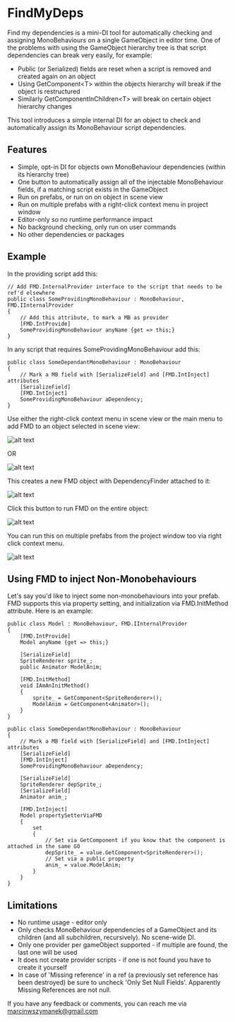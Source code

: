 # FindMyDeps

Find my dependencies is a mini-DI tool for automatically checking and assigning MonoBehaviours on a single GameObject in editor time. One of the problems with using the GameObject hierarchy tree is that script dependencies can break very easily, for example:

* Public (or Serialized) fields are reset when a script is removed and created again on an object
* Using GetComponent\<T\> within the objects hierarchy will break if the object is restructured
* Similarly GetComponentInChildren\<T\> will break on certain object hierarchy changes

This tool introduces a simple internal DI for an object to check and automatically assign its MonoBehaviour script dependencies.

## Features

- Simple, opt-in DI for objects own MonoBehaviour dependencies (within its hierarchy tree)
- One button to automatically assign all of the injectable MonoBehaviour fields, if a matching script exists in the GameObject
- Run on prefabs, or run on on object in scene view
- Run on multiple prefabs with a right-click context menu in project window
- Editor-only so no runtime performance impact
- No background checking, only run on user commands
- No other dependencies or packages

## Example

In the providing script add this:

```
// Add FMD.InternalProvider interface to the script that needs to be ref'd elsewhere
public class SomeProvidingMonoBehaviour : MonoBehaviour, FMD.IInternalProvider
{
	// Add this attribute, to mark a MB as provider
	[FMD.IntProvide]
	SomeProvidingMonoBehaviour anyName {get => this;}
}
```

In any script that requires SomeProvidingMonoBehaviour add this:

```
public class SomeDependantMonoBehaviour : MonoBehaviour
{
	// Mark a MB field with [SerializeField] and [FMD.IntInject] attributes
	[SerializeField]
	[FMD.IntInject]
	SomeProvidingMonoBehaviour aDependency;
}
```

Use either the right-click context menu in scene view or the main menu to add FMD to an object selected in scene view:

![alt text](exampleImg/contextMenu.png)

OR

![alt text](exampleImg/mainMenu.png)

This creates a new FMD object with DependencyFinder attached to it:

![alt text](exampleImg/newFMDObj.png)

Click this button to run FMD on the entire object:

![alt text](exampleImg/findButton.png)

You can run this on multiple prefabs from the project window too via right click context menu.

![alt text](exampleImg/findMultiplePrefabs.png)

## Using FMD to inject Non-Monobehaviours

Let's say you'd like to inject some non-monobehaviours into your prefab. FMD supports this via property setting, and initialization via FMD.InitMethod attribute. Here is an example:

```
public class Model : MonoBehaviour, FMD.IInternalProvider
{
	[FMD.IntProvide]
	Model anyName {get => this;}

	[SerializeField]
	SpriteRenderer sprite_;
	public Animator ModelAnim;

	[FMD.InitMethod]
	void IAmAnInitMethod()
	{
		sprite_ = GetComponent<SpriteRenderer>();
		ModelAnim = GetComponent<Animator>();
	}
}
```

```
public class SomeDependantMonoBehaviour : MonoBehaviour
{
	// Mark a MB field with [SerializeField] and [FMD.IntInject] attributes
	[SerializeField]
	[FMD.IntInject]
	SomeProvidingMonoBehaviour aDependency;

	[SerializeField]
	SpriteRenderer depSprite_;
	[SerializeField]
	Animator anim_;

	[FMD.IntInject]
	Model propertySetterViaFMD
	{
		set
		{
			// Set via GetComponent if you know that the component is attached in the same GO
			depSprite_ = value.GetComponent<SpriteRenderer>();
			// Set via a public property
			anim_ = value.ModelAnim;
		}
	}
}

```

## Limitations

- No runtime usage - editor only
- Only checks MonoBehaviour dependencies of a GameObject and its children (and all subchildren, recursively). No scene-wide DI.
- Only one provider per gameObject supported - if multiple are found, the last one will be used
- It does not create provider scripts - if one is not found you have to create it yourself
- In case of 'Missing reference' in a ref (a previously set reference has been destroyed) be sure to uncheck 'Only Set Null Fields'. Apparently Missing References are not null.

If you have any feedback or comments, you can reach me via marcinwszymanek@gmail.com
